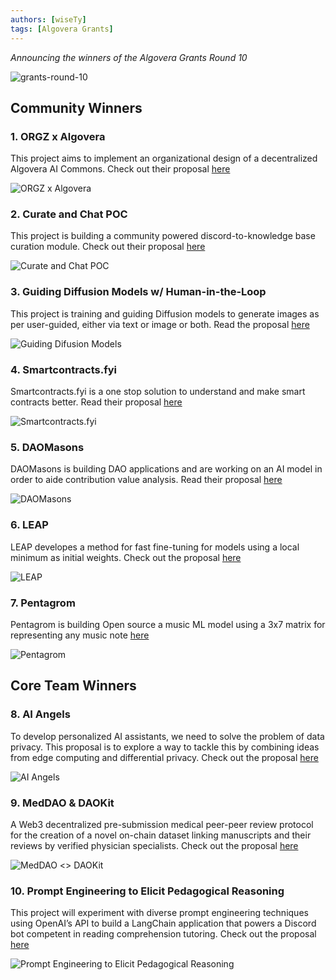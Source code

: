 ```yaml
---
authors: [wiseTy]
tags: [Algovera Grants]
---
```


_Announcing the winners of the Algovera Grants Round 10_

![grants-round-10](./Grants.png)

<!--truncate-->

## Community Winners

### 1. ORGZ x Algovera

This project aims to implement an organizational design of a decentralized Algovera AI Commons. Check out their proposal [here](https://forum.algovera.ai/t/orgz-x-algovera-commons-begin-of-organizational-development-of-the-commons/464)

![ORGZ x Algovera](./1.png)

### 2. Curate and Chat POC

This project is building a community powered discord-to-knowledge base curation module. Check out their proposal [here](https://forum.algovera.ai/t/proposal-community-powered-discord-to-knowledge-base-curation-module/446)

![Curate and Chat POC](./2.png)

### 3. Guiding Diffusion Models w/ Human-in-the-Loop

This project is training and guiding Diffusion models to generate images as per user-guided, either via text or image or both. Read the proposal [here](https://forum.algovera.ai/t/guiding-diffusion-models-with-human-in-the-loop/469)


![Guiding Difusion Models](./3.png)

### 4. Smartcontracts.fyi

Smartcontracts.fyi is a one stop solution to understand and make smart contracts better. Read their proposal [here](https://forum.algovera.ai/t/dreamer-building-doctors-brand-with-generative-models/379)

![Smartcontracts.fyi](./4.png)


### 5. DAOMasons

DAOMasons is building DAO applications and are working on an AI model in order to aide contribution value analysis. Read their proposal [here](https://forum.algovera.ai/t/alsats-active-learning-for-a-few-sats-3/391)

![DAOMasons](./5.png)

### 6. LEAP

 LEAP developes a method for fast fine-tuning for models using a local minimum as initial weights. Check out the proposal [here](https://forum.algovera.ai/t/leap-fast-finetuning/448)

![LEAP](./6.png)

### 7. Pentagrom

Pentagrom is building Open source a music ML model using a 3x7 matrix for representing any music note [here](https://forum.algovera.ai/t/pentagrom-a-visual-representation-of-any-written-musical-note-using-machine-learning/463) 

![Pentagrom](./7.png)

## Core Team Winners 

### 8. AI Angels

To develop personalized AI assistants, we need to solve the problem of data privacy. This proposal is to explore a way to tackle this by combining ideas from edge computing and differential privacy. Check out the proposal [here](https://forum.algovera.ai/t/ai-angels-privacy-preserving-distributed-language-modelling/473) 

![AI Angels](./8.png)

### 9. MedDAO & DAOKit

A Web3 decentralized pre-submission medical peer-peer review protocol for the creation of a novel on-chain dataset linking manuscripts and their reviews by verified physician specialists. Check out the proposal [here](https://forum.algovera.ai/t/proposal-for-round-10-microgrant-meddao-daokit/465) 

![MedDAO <> DAOKit](./9.png)

### 10. Prompt Engineering to Elicit Pedagogical Reasoning

This project will experiment with diverse prompt engineering techniques using OpenAI’s API to build a LangChain application that powers a Discord bot competent in reading comprehension tutoring. Check out the proposal [here](https://forum.algovera.ai/t/pentagrom-a-visual-representation-of-any-written-musical-note-using-machine-learning/463) 

![Prompt Engineering to Elicit Pedagogical Reasoning](./10.png)



